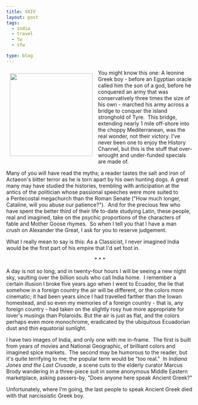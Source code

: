 ```yaml
---
title: XXIV
layout: post
tags:
  - india
  - travel
  - tw
  - sfw

type: blog
---
```


<img height="222px" src="http://media.tumblr.com/tumblr_le0yq6rSwN1qe0nh3.jpg" style="margin:10px 15px 15px 10px; float:left;" /> You might know this one: A leonine Greek boy - before an Egyptian oracle called him the son of a god, before he conquered an army that was conservatively three times the size of his own - marched his army across a bridge to conquer the island stronghold of Tyre.  This bridge, extending nearly 1 mile off-shore into the choppy Mediterranean, was the real wonder, not their victory. I've never been one to enjoy the History Channel, but this is the stuff that over-wrought and under-funded specials are made of. 

Many of you will have read the myths; a reader tastes the salt and iron of Actaeon's bitter terror as he is torn apart by his own hunting dogs. A great many may have studied the histories, trembling with anticipation at the antics of the politician whose passional speeches were more suited to a Pentecostal megachurch than the Roman Senate ("How much longer, Cataline, will you abuse our patience?").  And for the precious few who have spent the better third of their life to-date studying Latin, these people, real and imagined, take on the psychic proportions of the characters of fable and Mother Goose rhymes.  So when I tell you that I have a man crush on Alexander the Great, I ask for you to reserve judgement.

What I really mean to say is this: As a Classicist, I never imagined India would be the first part of his empire that I'd set foot in.

<p style="text-align: center">* * *</p>

A day is not so long, and in twenty-four hours I will be seeing a new night sky, vaulting over the billion souls who call India home.  I remember a certain illusion I broke five years ago when I went to Ecuador, the lie that somehow in a foreign country the air will be different, or the colors more cinematic; it had been years since I had travelled farther than the Iowan homestead, and so even my memories of a foreign country - that is, any foreign country - had taken on the slightly rosy hue more appropriate for lover's musings than Polaroids. But the air is just as flat, and the colors perhaps even more monochrome, eradicated by the ubiquitous Ecuadorian dust and thin equatorial sunlight.

I have two images of India, and only one with me in-frame.  The first is built from years of movies and National Geographic, of brilliant colors and imagined spice markets.  The second may be humorous to the reader, but it's quite terrifying to me; the popular term would be "too real."  In *Indiana Jones and the Last Crusade*, a scene cuts to the elderly curator Marcus Brody wandering in a three-piece suit in some anonymous Middle Eastern marketplace, asking passers-by, "Does anyone here speak Ancient Greek?"

Unfortunately, where I'm going, the last people to speak Ancient Greek died with that narcissistic Greek boy.